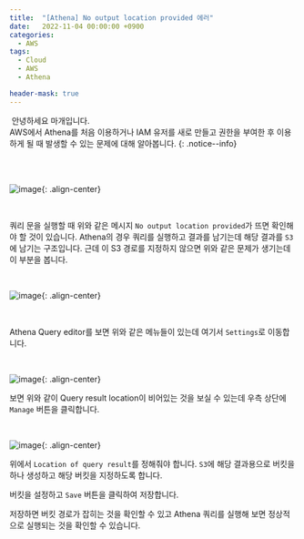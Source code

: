 ```yaml
---
title:  "[Athena] No output location provided 에러"
date:   2022-11-04 00:00:00 +0900
categories:
  - AWS
tags:
  - Cloud
  - AWS
  - Athena

header-mask: true
---
```


&nbsp;안녕하세요 마개입니다.  
AWS에서 Athena를 처음 이용하거나 IAM 유저를 새로 만들고 권한을 부여한 후 이용하게 될 때 발생할 수 있는 문제에 대해 알아봅니다.
{: .notice--info}

<br><br>

![image](https://user-images.githubusercontent.com/78892113/200014835-092c54d3-0e8d-4381-a6f3-9a4b0de05bf1.png){: .align-center}

<br> 

쿼리 문을 실행할 때 위와 같은 메시지 `No output location provided`가 뜨면 확인해야 할 것이 있습니다. Athena의 경우 쿼리를 실행하고 결과를 남기는데 해당 결과를 `S3`에 남기는 구조입니다. 근데 이 S3 경로를 지정하지 않으면 위와 같은 문제가 생기는데 이 부분을 봅니다.

<br>

![image](https://user-images.githubusercontent.com/78892113/200015251-65865db0-e1b5-4235-a003-15670d33b4f9.png){: .align-center}

<br>

Athena Query editor를 보면 위와 같은 메뉴들이 있는데 여기서 `Settings`로 이동합니다.

<br>

![image](https://user-images.githubusercontent.com/78892113/200015798-6019f818-0d63-41b2-9a26-48c037a8e78b.png){: .align-center}

보면 위와 같이 Query result location이 비어있는 것을 보실 수 있는데 우측 상단에 `Manage` 버튼을 클릭합니다.

<br>

![image](https://user-images.githubusercontent.com/78892113/200015967-a4088175-9056-4515-801c-83324a245722.png){: .align-center}

위에서 `Location of query result`를 정해줘야 합니다. `S3`에 해당 결과용으로 버킷을 하나 생성하고 해당 버킷을 지정하도록 합니다.

버킷을 설정하고 `Save` 버튼을 클릭하여 저장합니다.

저장하면 버킷 경로가 잡히는 것을 확인할 수 있고 Athena 쿼리를 실행해 보면 정상적으로 실행되는 것을 확인할 수 있습니다.
